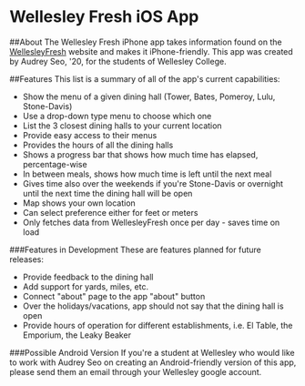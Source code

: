 Wellesley Fresh iOS App
=======================
##About
The Wellesley Fresh iPhone app takes information found on the [WellesleyFresh][1] website and makes it iPhone-friendly. This app was created by Audrey Seo, '20, for the students of Wellesley College.

##Features
This list is a summary of all of the app's current capabilities:
 - Show the menu of a given dining hall (Tower, Bates, Pomeroy, Lulu, Stone-Davis)
  - Use a drop-down type menu to choose which one
 - List the 3 closest dining halls to your current location
  - Provide easy access to their menus
 - Provides the hours of all the dining halls
  - Shows a progress bar that shows how much time has elapsed, percentage-wise
  - In between meals, shows how much time is left until the next meal
  - Gives time also over the weekends if you're Stone-Davis or overnight until the next time the dining hall will be open
 - Map shows your own location
 - Can select preference either for feet or meters
 - Only fetches data from WellesleyFresh once per day - saves time on load


###Features in Development
These are features planned for future releases:
 - Provide feedback to the dining hall
 - Add support for yards, miles, etc.
 - Connect "about" page to the app "about" button
 - Over the holidays/vacations, app should not say that the dining hall is open
 - Provide hours of operation for different establishments, i.e. El Table, the Emporium, the Leaky Beaker


###Possible Android Version
If you're a student at Wellesley who would like to work with Audrey Seo on creating an Android-friendly version of this app, please send them an email through your Wellesley google account.



[1]: http://www.wellesleyfresh.com
